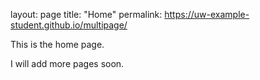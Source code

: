 layout: page
title: "Home"
permalink: https://uw-example-student.github.io/multipage/

This is the home page.

I will add more pages soon.
